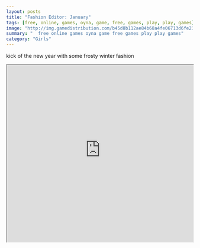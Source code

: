 ```yaml
---
layout: posts
title: "Fashion Editor: January"
tags: [free, online, games, oyna, game, free, games, play, play, games]
image: "http://img.gamedistribution.com/b45d8b112ae84b68a4fe06713d6fe231.jpg"
summary: "  free online games oyna game free games play play games"
category: "Girls"
---
```


kick of the new year with some frosty winter fashion

<iframe width="100%" height="480px;" src="http://flash.gamedistribution.com?game=b45d8b112ae84b68a4fe06713d6fe231"></iframe>